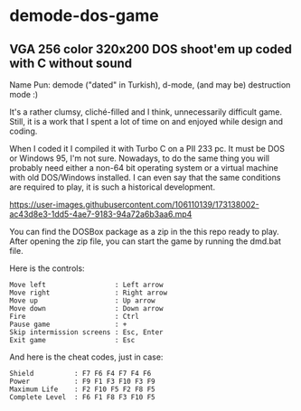 # demode-dos-game
## VGA 256 color 320x200 DOS shoot'em up coded with C without sound

Name Pun: demode ("dated" in Turkish), d-mode, (and may be) destruction mode :)

It's a rather clumsy, cliché-filled and I think, unnecessarily difficult game.
Still, it is a work that I spent a lot of time on and enjoyed while design and coding.

When I coded it I compiled it with Turbo C on a PII 233 pc. It must be DOS or Windows 95, I'm not sure.
Nowadays, to do the same thing you will probably need either a non-64 bit operating system or a virtual machine with old DOS/Windows installed.
I can even say that the same conditions are required to play, it is such a historical development.



https://user-images.githubusercontent.com/106110139/173138002-ac43d8e3-1dd5-4ae7-9183-94a72a6b3aa6.mp4



You can find the DOSBox package as a zip in the this repo ready to play. 
After opening the zip file, you can start the game by running the dmd.bat file.

Here is the controls:

	Move left                 : Left arrow
	Move right                : Right arrow
	Move up                   : Up arrow
	Move down                 : Down arrow
	Fire                      : Ctrl
	Pause game                : +
	Skip intermission screens : Esc, Enter
	Exit game                 : Esc

And here is the cheat codes, just in case:

	Shield          : F7 F6 F4 F7 F4 F6
	Power           : F9 F1 F3 F10 F3 F9
	Maximum Life    : F2 F10 F5 F2 F8 F5
	Complete Level  : F6 F1 F8 F3 F10 F5
